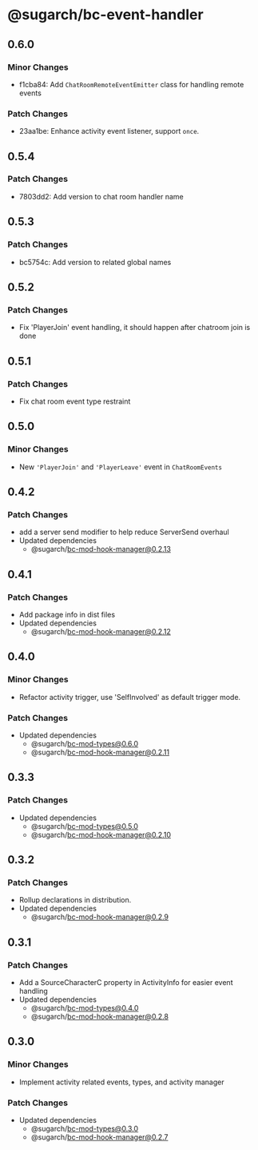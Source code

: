 # @sugarch/bc-event-handler

## 0.6.0

### Minor Changes

-   f1cba84: Add `ChatRoomRemoteEventEmitter` class for handling remote events

### Patch Changes

-   23aa1be: Enhance activity event listener, support `once`.

## 0.5.4

### Patch Changes

-   7803dd2: Add version to chat room handler name

## 0.5.3

### Patch Changes

-   bc5754c: Add version to related global names

## 0.5.2

### Patch Changes

-   Fix 'PlayerJoin' event handling, it should happen after chatroom join is done

## 0.5.1

### Patch Changes

-   Fix chat room event type restraint

## 0.5.0

### Minor Changes

-   New `'PlayerJoin'` and `'PlayerLeave'` event in `ChatRoomEvents`

## 0.4.2

### Patch Changes

-   add a server send modifier to help reduce ServerSend overhaul
-   Updated dependencies
    -   @sugarch/bc-mod-hook-manager@0.2.13

## 0.4.1

### Patch Changes

-   Add package info in dist files
-   Updated dependencies
    -   @sugarch/bc-mod-hook-manager@0.2.12

## 0.4.0

### Minor Changes

-   Refactor activity trigger, use 'SelfInvolved' as default trigger mode.

### Patch Changes

-   Updated dependencies
    -   @sugarch/bc-mod-types@0.6.0
    -   @sugarch/bc-mod-hook-manager@0.2.11

## 0.3.3

### Patch Changes

-   Updated dependencies
    -   @sugarch/bc-mod-types@0.5.0
    -   @sugarch/bc-mod-hook-manager@0.2.10

## 0.3.2

### Patch Changes

-   Rollup declarations in distribution.
-   Updated dependencies
    -   @sugarch/bc-mod-hook-manager@0.2.9

## 0.3.1

### Patch Changes

-   Add a SourceCharacterC property in ActivityInfo for easier event handling
-   Updated dependencies
    -   @sugarch/bc-mod-types@0.4.0
    -   @sugarch/bc-mod-hook-manager@0.2.8

## 0.3.0

### Minor Changes

-   Implement activity related events, types, and activity manager

### Patch Changes

-   Updated dependencies
    -   @sugarch/bc-mod-types@0.3.0
    -   @sugarch/bc-mod-hook-manager@0.2.7
